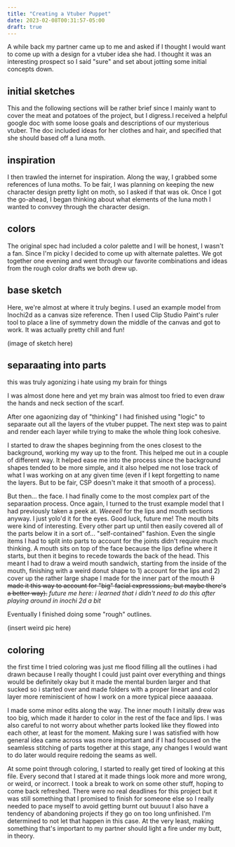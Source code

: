 ```yaml
---
title: "Creating a Vtuber Puppet"
date: 2023-02-08T00:31:57-05:00
draft: true
---
```


A while back my partner came up to me and asked if I thought I would want to come up with a design for a vtuber idea she had. I thought it was an interesting prospect so I said "sure" and set about jotting some initial concepts down.

## initial sketches

This and the following sections will be rather brief since I mainly want to cover the meat and potatoes of the project, but I digress.I received a helpful google doc with some loose goals and descriptions of our mysterious vtuber. The doc included ideas for her clothes and hair, and specified that she should based off a luna moth.  

## inspiration

I then trawled the internet for inspiration. Along the way, I grabbed some references of luna moths. To be fair, I was planning on keeping the new character design pretty light on moth, so I asked if that was ok. Once I got the go-ahead, I began thinking about what elements of the luna moth I wanted to convvey through the character design. 

## colors

The original spec had included a color palette and I will be honest, I wasn't a fan. Since I'm picky I decided to come up with alternate palettes. We got together one evening and went through our favorite combinations and ideas from the rough color drafts we both drew up.

## base sketch

Here, we're almost at where it truly begins. I used an example model from Inochi2d as a canvas size reference. Then I used Clip Studio Paint's ruler tool to place a line of symmetry down the middle of the canvas and got to work. It was actually pretty chill and fun!

(image of sketch here)

## separaating into parts

this was truly agonizing i hate using my brain for things

I was almost done here and yet my brain was almost too fried to even draw the hands and neck section of the scarf.

After one agaonizing day of "thinking" I had finished using "logic" to separaate out all the layers of the vtuber puppet. The next step was to paint and render each layer while trying to make the whole thing look cohesive.

I started to draw the shapes beginning from the ones closest to the background, working my way up to the front. This helped me out in a couple of different way. It helped ease me into the process since the background shapes tended to be more simple, and it also helped me not lose track of what I was working on at any given time (even if I kept forgetting to name the layers. But to be fair, CSP doesn't make it that smooth of a process). 

But then... the face. I had finally come to the most complex part of the separaation process. Once again, I turned to the trust example model that I had previously taken a peek at. *Weeeell* for the lips and mouth sections anyway. I just yolo'd it for the eyes. Good luck, future me! The mouth bits were kind of interesting. Every other part up until then easily covered all of the parts below it in a sort of... "self-contained" fashion. Even the single items I had to split into parts to account for the joints didn't require much thinking. A mouth sits on top of the face because the lips define where it starts, but then it begins to recede towards the back of the head. This meant I had to draw a weird mouth sandwich, starting from the inside of the mouth, finishing with a weird donut shape to 1) account for the lips and 2) cover up the rather large shape I made for the inner part of the mouth ~~(I made it this way to account for "big" facial expresssions, but maybe there's a better way).~~ *future me here: i learned that i didn't need to do this after playing around in inochi 2d a bit*

Eventually I finished doing some "rough" outlines. 

(insert weird pic here)

## coloring

the first time I tried coloring was just me flood filling all the outlines i had drawn because I really thought I could just paint over everything and things would be definitely okay but it made the mental burden larger and that sucked so i started over and made folders with a proper lineart and color layer more reminiscient of how I work on a more typical piece aaaaaaa. 

I made some minor edits along the way. The inner mouth I initally drew was too big, which made it harder to color in the rest of the face and lips. I was also careful to not worry about whether parts looked like they flowed into each other, at least for the moment. Making sure I was satisfied with how general idea came across was more important and if I had focused on the seamless stitching of parts together at this stage, any changes I would want to do later would require redoing the seams as well. 

At some point through coloring, I started to really get tired of looking at this file. Every second that I stared at it made things look more and more wrong, or weird, or incorrect. I took a break to work on some other stuff, hoping to come back refreshed. There were no real deadlines for this project but it was still something that I promised to finish for someone else so I really needed to pace myself to avoid getting burnt out buuuut I also have a tendency of abandoning projects if they go on too long unfinished. I'm determined to not let that happen in this case. At the very least, making something that's important to my partner should light a fire under my butt, in theory.
